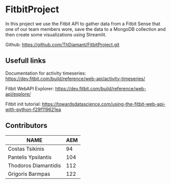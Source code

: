 # FitbitProject

In this project we use the Fitbit API to gather data from a Fitbit Sense that one of our team members wore, save the data to a MongoDB collection and then create some visualizations using Streamlit.

Github: https://github.com/ThDiamant/FitbitProject.git

## Usefull links
Documentation for activity timeseries: https://dev.fitbit.com/build/reference/web-api/activity-timeseries/

Fitbit WebAPI Explorer: https://dev.fitbit.com/build/reference/web-api/explore/

Fitbit init tutorial: https://towardsdatascience.com/using-the-fitbit-web-api-with-python-f29f119621ea

## Contributors
|NAME|AEM|
|----------------|----------------|
|Costas Tsikinis|94|
|Pantelis Ypsilantis|104|
|Thodoros Diamantidis|112|
|Grigoris Barmpas|122|
